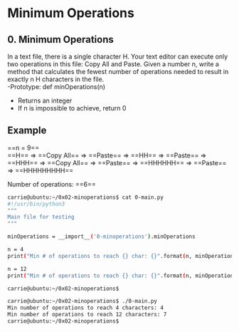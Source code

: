 # Minimum Operations
## 0. Minimum Operations

In a text file, there is a single character H. Your text editor can execute only two operations in this file: Copy All and Paste. Given a number n, write a method that calculates the fewest number of operations needed to result in exactly n H characters in the file.<br>
-Prototype: def minOperations(n)<br>
- Returns an integer<br>
- If n is impossible to achieve, return 0<br>

## Example
==n = 9==<br>
==H== => ==Copy All== => ==Paste== => ==HH== => ==Paste== => ==HHH== => ==Copy All== => ==Paste== => ==HHHHHH== => ==Paste== => ==HHHHHHHHH==<br>

Number of operations: ==6==

```bash
carrie@ubuntu:~/0x02-minoperations$ cat 0-main.py
#!/usr/bin/python3
"""
Main file for testing
"""

minOperations = __import__('0-minoperations').minOperations

n = 4
print("Min # of operations to reach {} char: {}".format(n, minOperations(n)))

n = 12
print("Min # of operations to reach {} char: {}".format(n, minOperations(n)))

carrie@ubuntu:~/0x02-minoperations$
```

```bash
carrie@ubuntu:~/0x02-minoperations$ ./0-main.py
Min number of operations to reach 4 characters: 4
Min number of operations to reach 12 characters: 7
carrie@ubuntu:~/0x02-minoperations$
```
